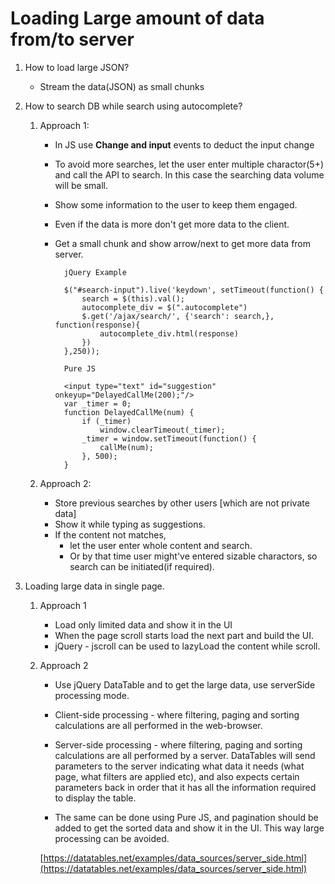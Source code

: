 # Loading Large amount of data from/to server

1. How to load large JSON?
    - Stream the data(JSON) as small chunks


2. How to search DB while search using autocomplete?

    1. Approach 1:

        - In JS use **Change and input** events to deduct the input change
        - To avoid more searches, let the user enter multiple charactor(5+) and call the API to search. In this case the searching data volume will be small.
        - Show some information to the user to keep them engaged.
        - Even if the data is more don't get more data to the client.
        - Get a small chunk and show arrow/next to get more data from server.

                jQuery Example

                $("#search-input").live('keydown', setTimeout(function() {
                    search = $(this).val();
                    autocomplete_div = $(".autocomplete")
                    $.get('/ajax/search/', {'search': search,}, function(response){
                        autocomplete_div.html(response)
                    })
                },250));

                Pure JS

                <input type="text" id="suggestion" onkeyup="DelayedCallMe(200);"/>
                var _timer = 0;
                function DelayedCallMe(num) {
                    if (_timer)
                        window.clearTimeout(_timer);
                    _timer = window.setTimeout(function() {
                        callMe(num);
                    }, 500);
                }



    2. Approach 2:

        - Store previous searches by other users [which are not private data]
        - Show it while typing as suggestions.
        - If the content not matches, 
            - let the user enter whole content and search.
            - Or by that time user might've entered sizable charactors, so search can be initiated(if required).

3. Loading large data in single page.

    1. Approach 1

        - Load only limited data and show it in the UI
        - When the page scroll starts load the next part and build the UI.
        - jQuery - jscroll can be used to lazyLoad the content while scroll.

    2. Approach 2

        - Use jQuery DataTable and to get the large data, use serverSide processing mode.
        - Client-side processing - where filtering, paging and sorting calculations are all performed in the web-browser.

        - Server-side processing - where filtering, paging and sorting calculations are all performed by a server. DataTables will send parameters to the server indicating what data it needs (what page, what filters are applied etc), and also expects certain parameters back in order that it has all the information required to display the table.

        - The same can be done using Pure JS, and pagination should be added to get the sorted data and show it in the UI. This way large processing can be avoided.

        [https://datatables.net/examples/data_sources/server_side.html](https://datatables.net/examples/data_sources/server_side.html) 